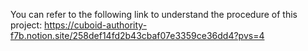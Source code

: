 You can refer to the following link to understand the procedure of this project: https://cuboid-authority-f7b.notion.site/258def14fd2b43cbaf07e3359ce36dd4?pvs=4